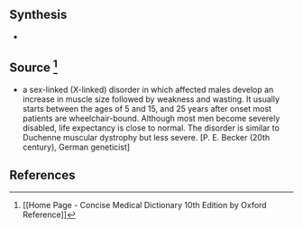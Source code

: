## Synthesis
- 
## Source [^1]
- a sex-linked (X-linked) disorder in which affected males develop an increase in muscle size followed by weakness and wasting. It usually starts between the ages of 5 and 15, and 25 years after onset most patients are wheelchair-bound. Although most men become severely disabled, life expectancy is close to normal. The disorder is similar to Duchenne muscular dystrophy but less severe. \[P. E. Becker (20th century), German geneticist]
## References

[^1]: [[Home Page - Concise Medical Dictionary 10th Edition by Oxford Reference]]